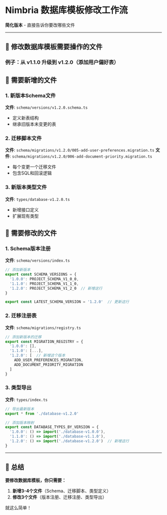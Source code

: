 # Nimbria 数据库模板修改工作流

**简化版本** - 直接告诉你要改哪些文件

---

## 🎯 修改数据库模板需要操作的文件

### 例子：从 v1.1.0 升级到 v1.2.0（添加用户偏好表）

## 📁 需要新增的文件

### 1. 新版本Schema文件
**文件**: `schema/versions/v1.2.0.schema.ts`
- 定义新表结构
- 继承旧版本未变更的表

### 2. 迁移脚本文件
**文件**: `schema/migrations/v1.2.0/005-add-user-preferences.migration.ts`
**文件**: `schema/migrations/v1.2.0/006-add-document-priority.migration.ts`
- 每个变更一个迁移文件
- 包含SQL和回滚逻辑

### 3. 新版本类型文件
**文件**: `types/database-v1.2.0.ts`
- 新增接口定义
- 扩展现有类型

## 📝 需要修改的文件

### 1. Schema版本注册
**文件**: `schema/versions/index.ts`
```typescript
// 添加新版本
export const SCHEMA_VERSIONS = {
  '1.0.0': PROJECT_SCHEMA_V1_0_0,
  '1.1.0': PROJECT_SCHEMA_V1_1_0,
  '1.2.0': PROJECT_SCHEMA_V1_2_0  // 新增这行
}

export const LATEST_SCHEMA_VERSION = '1.2.0'  // 更新这行
```

### 2. 迁移注册表
**文件**: `schema/migrations/registry.ts`
```typescript
// 添加新版本的迁移
export const MIGRATION_REGISTRY = {
  '1.0.0': [],
  '1.1.0': [...],
  '1.2.0': [  // 新增这个版本
    ADD_USER_PREFERENCES_MIGRATION,
    ADD_DOCUMENT_PRIORITY_MIGRATION
  ]
}
```

### 3. 类型导出
**文件**: `types/index.ts`
```typescript
// 导出最新版本
export * from './database-v1.2.0'

// 添加版本映射
export const DATABASE_TYPES_BY_VERSION = {
  '1.0.0': () => import('./database-v1.0.0'),
  '1.1.0': () => import('./database-v1.1.0'),
  '1.2.0': () => import('./database-v1.2.0')  // 新增这行
}
```

---

## 🎯 总结

**要修改数据库模板，你只需要：**

1. **新增3-4个文件**（Schema、迁移脚本、类型定义）
2. **修改3个文件**（版本注册、迁移注册、类型导出）

就这么简单！
